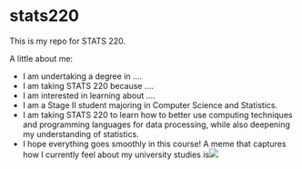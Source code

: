 # stats220

This is my repo for STATS 220. 

A little about me:

- I am undertaking a degree in ....
- I am taking STATS 220 because ....
- I am interested in learning about ....
- I am a Stage II student majoring in Computer Science and Statistics.
- I am taking STATS 220 to learn how to better use computing techniques and programming languages for data processing, while also deepening my understanding of statistics.
- I hope everything goes smoothly in this course!
A meme that captures how I currently feel about my university studies is![](https://wx2.sinaimg.cn/large/a007f1e0ly1hwelj3gjs9g204q04q3z1.gif)
